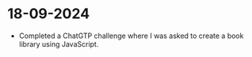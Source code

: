 # 18-09-2024
  * Completed a ChatGTP challenge where I was asked to create a book library using JavaScript.